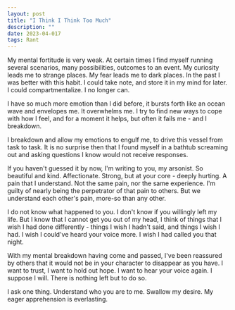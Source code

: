 ```yaml
---
layout: post
title: "I Think I Think Too Much"
description: ""
date: 2023-04-017
tags: Rant
---
```


My mental fortitude is very weak. At certain times I find myself running several scenarios, many possibilities, outcomes to an event. My curiosity leads me to strange places. My fear leads me to dark places. In the past I was better with this habit. I could take note, and store it in my mind for later. I could compartmentalize. I no longer can.

I have so much more emotion than I did before, it bursts forth like an ocean wave and envelopes me. It overwhelms me. I try to find new ways to cope with how I feel, and for a moment it helps, but often it fails me - and I breakdown. 

I breakdown and allow my emotions to engulf me, to drive this vessel from task to task. It is no surprise then that I found myself in a bathtub screaming out and asking questions I know would not receive responses. 

If you haven't guessed it by now, I'm writing to you, my arsonist. So beautiful and kind. Affectionate. Strong, but at your core - deeply hurting. A pain that I understand. Not the same pain, nor the same experience. I'm guilty of nearly being the perpetrator of that pain to others. But we understand each other's pain, more-so than any other. 

I do not know what happened to you. I don't know if you willingly left my life. But I know that I cannot get you out of my head, I think of things that I wish I had done differently - things I wish I hadn't said, and things I wish I had. I wish I could've heard your voice more. I wish I had called you that night. 

With my mental breakdown having come and passed, I've been reassured by others that it would not be in your character to disappear as you have. I want to trust, I want to hold out hope. I want to hear your voice again. I suppose I will. There is nothing left but to do so. 

I ask one thing. Understand who you are to me. Swallow my desire. 
My eager apprehension is everlasting.

